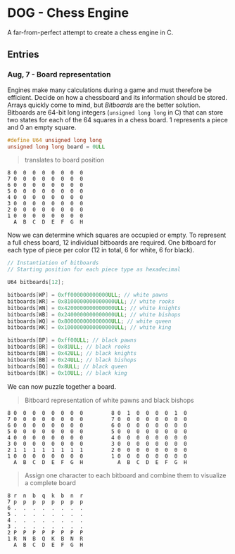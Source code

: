 # DOG - Chess Engine

A far-from-perfect attempt to create a chess engine in C.

## Entries
### Aug, 7 - Board representation
Engines make many calculations during a game and must therefore be efficient. Decide on how a chessboard and its information should be stored.
Arrays quickly come to mind, but *Bitboards* are the better solution. Bitboards are 64-bit long integers (```unsigned long long``` in C) that 
can store two states for each of the 64 squares in a chess board. 1 represents a piece and 0 an empty square.

```c
#define U64 unsigned long long
unsigned long long board = 0ULL
```

> translates to board position
```
8 0  0  0  0  0  0  0  0
7 0  0  0  0  0  0  0  0
6 0  0  0  0  0  0  0  0
5 0  0  0  0  0  0  0  0
4 0  0  0  0  0  0  0  0
3 0  0  0  0  0  0  0  0
2 0  0  0  0  0  0  0  0
1 0  0  0  0  0  0  0  0
  A  B  C  D  E  F  G  H
```

Now we can determine which squares are occupied or empty. To represent a full chess board, 12 individual bitboards are required. One bitboard for each type of piece per color (12 in total, 6 for white, 6 for black).
```c
// Instantiation of bitboards
// Starting position for each piece type as hexadecimal

U64 bitboards[12];

bitboards[WP] = 0xff000000000000ULL; // white pawns
bitboards[WR] = 0x8100000000000000ULL; // white rooks
bitboards[WN] = 0x4200000000000000ULL; // white knights
bitboards[WB] = 0x2400000000000000ULL; // white bishops
bitboards[WQ] = 0x800000000000000ULL; // white queen
bitboards[WK] = 0x1000000000000000ULL; // white king

bitboards[BP] = 0xff00ULL; // black pawns
bitboards[BR] = 0x81ULL; // black rooks
bitboards[BN] = 0x42ULL; // black knights
bitboards[BB] = 0x24ULL; // black bishops
bitboards[BQ] = 0x8ULL; // black queen
bitboards[BK] = 0x10ULL; // black king
```
We can now puzzle together a board. 

> Bitboard representation of white pawns and black bishops
```
8 0  0  0  0  0  0  0  0         8 0  1  0  0  0  0  1  0
7 0  0  0  0  0  0  0  0         7 0  0  0  0  0  0  0  0
6 0  0  0  0  0  0  0  0         6 0  0  0  0  0  0  0  0
5 0  0  0  0  0  0  0  0         5 0  0  0  0  0  0  0  0
4 0  0  0  0  0  0  0  0         4 0  0  0  0  0  0  0  0
3 0  0  0  0  0  0  0  0         3 0  0  0  0  0  0  0  0
2 1  1  1  1  1  1  1  1         2 0  0  0  0  0  0  0  0
1 0  0  0  0  0  0  0  0         1 0  0  0  0  0  0  0  0
  A  B  C  D  E  F  G  H           A  B  C  D  E  F  G  H
```
> Assign one character to each bitboard and combine them to visualize a complete board
```
8 r  n  b  q  k  b  n  r
7 p  p  p  p  p  p  p  p
6 .  .  .  .  .  .  .  .
5 .  .  .  .  .  .  .  .
4 .  .  .  .  .  .  .  .
3 .  .  .  .  .  .  .  .
2 P  P  P  P  P  P  P  P
1 R  N  B  Q  K  B  N  R
  A  B  C  D  E  F  G  H
```
